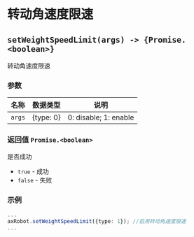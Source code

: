 # 转动角速度限速

## `setWeightSpeedLimit(args) -> {Promise.<boolean>}`

转动角速度限速
### 参数

| 名称     | 数据类型      | 说明  |
|--------|-----------|-----|
| `args` | {type: 0} |  0: disable; 1: enable  |

### 返回值 `Promise.<boolean>`

是否成功

* `true` - 成功
* `false` - 失败

### 示例

```typescript
...
axRobot.setWeightSpeedLimit({type: 1}); //启用转动角速度限速
...
```

